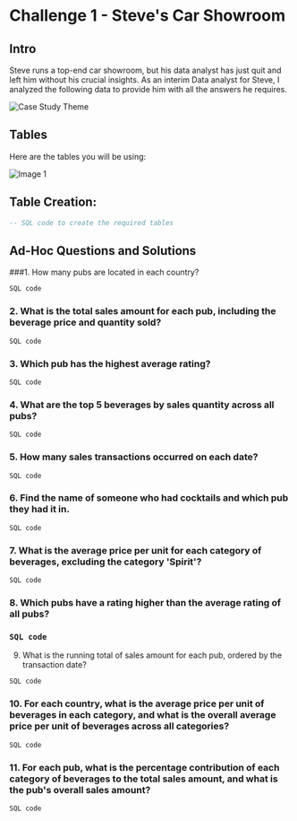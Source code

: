 # Challenge 1 - Steve's Car Showroom

## Intro
Steve runs a top-end car showroom, but his data analyst has just quit and left him without his crucial insights. 
As an interim Data analyst for Steve, I analyzed the following data to provide him with all the answers he requires.

![Case Study Theme](image_file_path.png)
<!-- Insert an image that accurately captures this case study theme -->

## Tables
Here are the tables you will be using:

![Image 1](https://steeldata.org.uk/challenge1tables.jpg)


## Table Creation:
```sql
-- SQL code to create the required tables
```
## Ad-Hoc Questions and Solutions
###1.	How many pubs are located in each country?
 
 ``` SQL code ```

### 2.	What is the total sales amount for each pub, including the beverage price and quantity sold?
 ``` SQL code ```

### 3.	Which pub has the highest average rating? 

``` SQL code ```

### 4.	What are the top 5 beverages by sales quantity across all pubs? 

``` SQL code ```
### 5.	How many sales transactions occurred on each date? 

``` SQL code ```
### 6.	Find the name of someone who had cocktails and which pub they had it in. 

``` SQL code ```
### 7.	What is the average price per unit for each category of beverages, excluding the category 'Spirit'? 

``` SQL code ```
### 8.	Which pubs have a rating higher than the average rating of all pubs? 

### ``` SQL code ```
9.	What is the running total of sales amount for each pub, ordered by the transaction date? 

``` SQL code ```
### 10.	For each country, what is the average price per unit of beverages in each category, and what is the overall average price per unit of beverages across all categories?

 ``` SQL code ```
### 11.	For each pub, what is the percentage contribution of each category of beverages to the total sales amount, and what is the pub's overall sales amount?

 ``` SQL code ```

